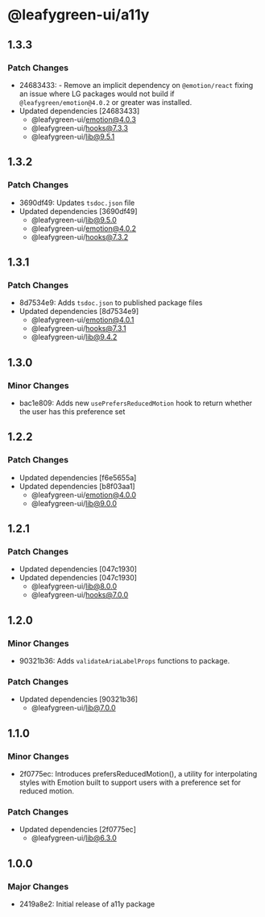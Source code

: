 # @leafygreen-ui/a11y

## 1.3.3

### Patch Changes

- 24683433: - Remove an implicit dependency on `@emotion/react` fixing an issue where LG packages would not build if `@leafygreen/emotion@4.0.2` or greater was installed.
- Updated dependencies [24683433]
  - @leafygreen-ui/emotion@4.0.3
  - @leafygreen-ui/hooks@7.3.3
  - @leafygreen-ui/lib@9.5.1

## 1.3.2

### Patch Changes

- 3690df49: Updates `tsdoc.json` file
- Updated dependencies [3690df49]
  - @leafygreen-ui/lib@9.5.0
  - @leafygreen-ui/emotion@4.0.2
  - @leafygreen-ui/hooks@7.3.2

## 1.3.1

### Patch Changes

- 8d7534e9: Adds `tsdoc.json` to published package files
- Updated dependencies [8d7534e9]
  - @leafygreen-ui/emotion@4.0.1
  - @leafygreen-ui/hooks@7.3.1
  - @leafygreen-ui/lib@9.4.2

## 1.3.0

### Minor Changes

- bac1e809: Adds new `usePrefersReducedMotion` hook to return whether the user has this preference set

## 1.2.2

### Patch Changes

- Updated dependencies [f6e5655a]
- Updated dependencies [b8f03aa1]
  - @leafygreen-ui/emotion@4.0.0
  - @leafygreen-ui/lib@9.0.0

## 1.2.1

### Patch Changes

- Updated dependencies [047c1930]
- Updated dependencies [047c1930]
  - @leafygreen-ui/lib@8.0.0
  - @leafygreen-ui/hooks@7.0.0

## 1.2.0

### Minor Changes

- 90321b36: Adds `validateAriaLabelProps` functions to package.

### Patch Changes

- Updated dependencies [90321b36]
  - @leafygreen-ui/lib@7.0.0

## 1.1.0

### Minor Changes

- 2f0775ec: Introduces prefersReducedMotion(), a utility for interpolating styles with Emotion built to support users with a preference set for reduced motion.

### Patch Changes

- Updated dependencies [2f0775ec]
  - @leafygreen-ui/lib@6.3.0

## 1.0.0

### Major Changes

- 2419a8e2: Initial release of a11y package
